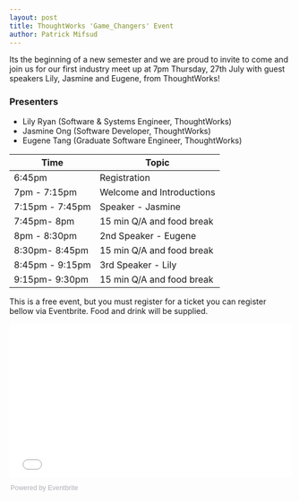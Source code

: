 ```yaml
---
layout: post
title: ThoughtWorks 'Game_Changers' Event
author: Patrick Mifsud
---
```


Its the beginning of a new semester and we are proud to invite to come and join us for our first industry meet up at 7pm Thursday, 27th July with guest speakers Lily, Jasmine and Eugene, from ThoughtWorks!

<!-- more -->

### Presenters

- Lily Ryan (Software & Systems Engineer, ThoughtWorks)
- Jasmine Ong (Software Developer, ThoughtWorks)
- Eugene Tang (Graduate Software Engineer, ThoughtWorks)


| Time               | Topic                     |
| ------------------ | ------------------------- |
| 6:45pm             | Registration              |
| 7pm - 7:15pm       | Welcome and Introductions |
| 7:15pm - 7:45pm    | Speaker - Jasmine         |
| 7:45pm- 8pm        | 15 min Q/A and food break |
| 8pm - 8:30pm       | 2nd Speaker - Eugene      |
| 8:30pm- 8:45pm     | 15 min Q/A and food break |
| 8:45pm - 9:15pm    | 3rd Speaker - Lily        |
| 9:15pm- 9:30pm     | 15 min Q/A and food break |


This is a free event, but you must register for a ticket you can register bellow via Eventbrite. Food and drink will be supplied.

<div style="width:100%; text-align:left;"><iframe src="//eventbrite.com.au/tickets-external?eid=36334843495&ref=etckt" frameborder="0" height="275" width="100%" vspace="0" hspace="0" marginheight="5" marginwidth="5" scrolling="auto" allowtransparency="true"></iframe><div style="font-family:Helvetica, Arial; font-size:12px; padding:10px 0 5px; margin:2px; width:100%; text-align:left;" ><a class="powered-by-eb" style="color: #ADB0B6; text-decoration: none;" target="_blank" href="http://www.eventbrite.com.au/">Powered by Eventbrite</a></div></div>